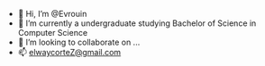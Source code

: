 - 👋 Hi, I’m @Evrouin
- 🌱 I’m currently a undergraduate studying Bachelor of Science in Computer Science
- 💞️ I’m looking to collaborate on ...
- 📫 elwaycorteZ@gmail.com

<!---
Evrouin/Evrouin is a ✨ special ✨ repository because its `README.md` (this file) appears on your GitHub profile.
You can click the Preview link to take a look at your changes.
--->
